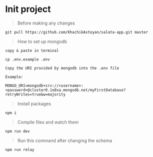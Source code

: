 # Init project

> Before making any changes

```
git pull https://github.com/KhachikAstoyan/salata-app.git master
```

> How to set up mongodb

`copy & paste in terminal`

```
cp .env.example .env
```

`Copy the URI provided by mongodb into the .env file`

`Example:`

```
MONGO_URI=mongodb+srv://<username>:<password>@cluster0.1o8xa.mongodb.net/myFirstDatabase?retryWrites=true&w=majority
```

> Install packages

```
npm i
```

> Compile files and watch them

```
npm run dev
```

> Run this command after changing the schema

```
npm run relay
```
